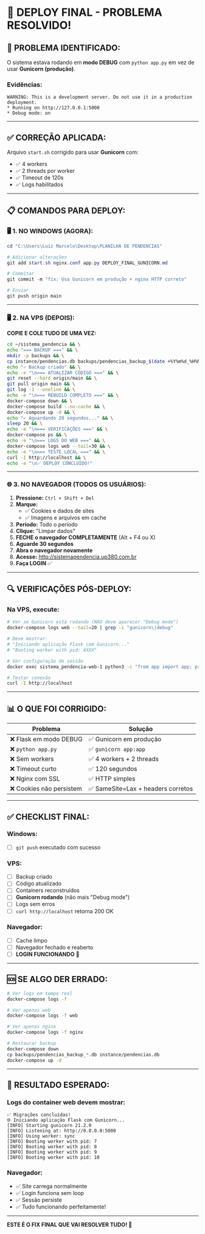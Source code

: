 # 🚀 DEPLOY FINAL - PROBLEMA RESOLVIDO!

## 🎯 PROBLEMA IDENTIFICADO:

O sistema estava rodando em **modo DEBUG** com `python app.py` em vez de usar **Gunicorn (produção)**.

### Evidências:
```
WARNING: This is a development server. Do not use it in a production deployment.
* Running on http://127.0.0.1:5000
* Debug mode: on
```

---

## ✅ CORREÇÃO APLICADA:

Arquivo `start.sh` corrigido para usar **Gunicorn** com:
- ✅ 4 workers
- ✅ 2 threads por worker
- ✅ Timeout de 120s
- ✅ Logs habilitados

---

## 📋 COMANDOS PARA DEPLOY:

### 🖥️ **1. NO WINDOWS (AGORA):**

```powershell
cd "C:\Users\Luiz Marcelo\Desktop\PLANILHA DE PENDENCIAS"

# Adicionar alterações
git add start.sh nginx.conf app.py DEPLOY_FINAL_GUNICORN.md

# Commitar
git commit -m "fix: Usa Gunicorn em produção + nginx HTTP correto"

# Enviar
git push origin main
```

---

### 🖥️ **2. NA VPS (DEPOIS):**

**COPIE E COLE TUDO DE UMA VEZ:**

```bash
cd ~/sistema_pendencia && \
echo "=== BACKUP ===" && \
mkdir -p backups && \
cp instance/pendencias.db backups/pendencias_backup_$(date +%Y%m%d_%H%M%S).db && \
echo "✓ Backup criado" && \
echo -e "\n=== ATUALIZAR CÓDIGO ===" && \
git reset --hard origin/main && \
git pull origin main && \
git log -1 --oneline && \
echo -e "\n=== REBUILD COMPLETO ===" && \
docker-compose down && \
docker-compose build --no-cache && \
docker-compose up -d && \
echo "✓ Aguardando 20 segundos..." && \
sleep 20 && \
echo -e "\n=== VERIFICAÇÕES ===" && \
docker-compose ps && \
echo -e "\n=== LOGS DO WEB ===" && \
docker-compose logs web --tail=30 && \
echo -e "\n=== TESTE LOCAL ===" && \
curl -I http://localhost && \
echo -e "\n✅ DEPLOY CONCLUÍDO!"
```

---

### 🌐 **3. NO NAVEGADOR (TODOS OS USUÁRIOS):**

1. **Pressione:** `Ctrl + Shift + Del`
2. **Marque:**
   - ✅ Cookies e dados de sites
   - ✅ Imagens e arquivos em cache
3. **Período:** Todo o período
4. **Clique:** "Limpar dados"
5. **FECHE o navegador COMPLETAMENTE** (Alt + F4 ou X)
6. **Aguarde 30 segundos**
7. **Abra o navegador novamente**
8. **Acesse:** http://sistemapendencia.up380.com.br
9. **Faça LOGIN** ✅

---

## 🔍 VERIFICAÇÕES PÓS-DEPLOY:

### Na VPS, execute:

```bash
# Ver se Gunicorn está rodando (NÃO deve aparecer "Debug mode")
docker-compose logs web --tail=20 | grep -i "gunicorn\|debug"

# Deve mostrar:
# "Iniciando aplicação Flask com Gunicorn..."
# "Booting worker with pid: XXXX"

# Ver configuração de sessão
docker exec sistema_pendencia-web-1 python3 -c "from app import app; print('SameSite:', app.config.get('SESSION_COOKIE_SAMESITE'))"

# Testar conexão
curl -I http://localhost
```

---

## 📊 O QUE FOI CORRIGIDO:

| Problema | Solução |
|----------|---------|
| ❌ Flask em modo DEBUG | ✅ Gunicorn em produção |
| ❌ `python app.py` | ✅ `gunicorn app:app` |
| ❌ Sem workers | ✅ 4 workers + 2 threads |
| ❌ Timeout curto | ✅ 120 segundos |
| ❌ Nginx com SSL | ✅ HTTP simples |
| ❌ Cookies não persistem | ✅ SameSite=Lax + headers corretos |

---

## ✅ CHECKLIST FINAL:

### Windows:
- [ ] `git push` executado com sucesso

### VPS:
- [ ] Backup criado
- [ ] Código atualizado
- [ ] Containers reconstruídos
- [ ] **Gunicorn rodando** (não mais "Debug mode")
- [ ] Logs sem erros
- [ ] `curl http://localhost` retorna 200 OK

### Navegador:
- [ ] Cache limpo
- [ ] Navegador fechado e reaberto
- [ ] **LOGIN FUNCIONANDO** 🎉

---

## 🆘 SE ALGO DER ERRADO:

```bash
# Ver logs em tempo real
docker-compose logs -f

# Ver apenas web
docker-compose logs -f web

# Ver apenas nginx
docker-compose logs -f nginx

# Restaurar backup
docker-compose down
cp backups/pendencias_backup_*.db instance/pendencias.db
docker-compose up -d
```

---

## 🎉 RESULTADO ESPERADO:

### Logs do container web devem mostrar:

```
✅ Migrações concluídas!
🌐 Iniciando aplicação Flask com Gunicorn...
[INFO] Starting gunicorn 21.2.0
[INFO] Listening at: http://0.0.0.0:5000
[INFO] Using worker: sync
[INFO] Booting worker with pid: 7
[INFO] Booting worker with pid: 8
[INFO] Booting worker with pid: 9
[INFO] Booting worker with pid: 10
```

### Navegador:
- ✅ Site carrega normalmente
- ✅ Login funciona sem loop
- ✅ Sessão persiste
- ✅ Tudo funcionando perfeitamente!

---

**ESTE É O FIX FINAL QUE VAI RESOLVER TUDO! 🚀**

